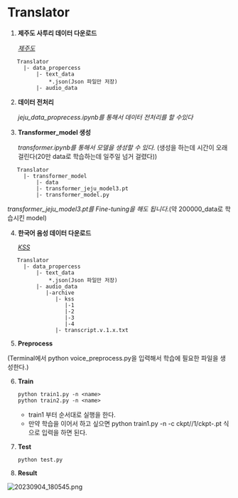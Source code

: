 # Translator

1. **제주도 사투리 데이터 다운로드**

    *[제주도](https://www.aihub.or.kr/aihubdata/data/view.do?currMenu=&topMenu=&aihubDataSe=realm&dataSetSn=121)*

```
   Translator
     |- data_propercess
         |- text_data
             *.json(Json 파일만 저장) 
         |- audio_data
   ```

2. **데이터 전처리**

   *jeju_data_proprecess.ipynb를 통해서 데이터 전처리를 할 수있다*

3. **Transformer_model 생성**

   *transformer.ipynb를 통해서 모델을 생성할 수 있다.*
   (생성을 하는데 시간이 오래 걸린다(20만 data로 학습하는데 일주일 넘거 걸렸다))

```
   Translator
     |- transformer_model
         |- data
         |- transformer_jeju_model3.pt
         |- transformer_model.py            
   ```
*transformer_jeju_model3.pt를 Fine-tuning을 해도 됩니다.*(약 200000_data로 학습시킨 model)

4. **한국어 음성 데이터 다운로드**

    *[KSS](https://www.kaggle.com/bryanpark/korean-single-speaker-speech-dataset)*

```
   Translator
     |- data_propercess
         |- text_data
             *.json(Json 파일만 저장) 
         |- audio_data
            |-archive
               |- kss
                  |-1
                  |-2
                  |-3
                  |-4
               |- transcript.v.1.x.txt  
   ```

5.  **Preprocess**

(Terminal에서 python voice_preprocess.py을 입력해서 학습에 필요한 파일을 생성한다.)

6. **Train**
   ```
   python train1.py -n <name>
   python train2.py -n <name>
   ```
   * train1 부터 순서대로 실행을 한다.
   * 만약 학습을 이어서 하고 싶으면 python train1.py -n <name> -c ckpt/<name>/1/ckpt-<step>.pt 식으로 입력을 하면 된다.


7. **Test**
    ```
   python test.py
   ```
   
8. **Result**

![20230904_180545.png](image%2F20230904_180545.png)
   




